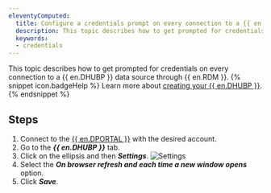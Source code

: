 ```yaml
---
eleventyComputed:
  title: Configure a credentials prompt on every connection to a {{ en.DHUBP }} data source
  description: This topic describes how to get prompted for credentials on every connection to a {{ en.DHUBP }} data source through {{ en.RDM }}.
  keywords:
  - credentials
---
```

This topic describes how to get prompted for credentials on every connection to a {{ en.DHUBP }} data source through {{ en.RDM }}.
{% snippet icon.badgeHelp %}
Learn more about [creating your {{ en.DHUBP }}](https://docs.devolutions.net/hub/getting-started/create-hub/hub-personal/).
{% endsnippet %}

## Steps
1. Connect to the [{{ en.DPORTAL }}](https://portal.devolutions.com/profile) with the desired account.
1. Go to the ***{{ en.DHUBP }}*** tab.
1. Click on the ellipsis and then ***Settings***.
![Settings](https://cdnweb.devolutions.net/docs/docs_en_kb_KB0057.png)
1. Select the ***On browser refresh and each time a new window opens*** option.
1. Click ***Save***.
